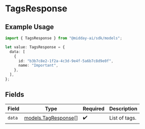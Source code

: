 # TagsResponse

## Example Usage

```typescript
import { TagsResponse } from "@midday-ai/sdk/models";

let value: TagsResponse = {
  data: [
    {
      id: "b3b7c8e2-1f2a-4c3d-9e4f-5a6b7c8d9e0f",
      name: "Important",
    },
  ],
};
```

## Fields

| Field                                            | Type                                             | Required                                         | Description                                      |
| ------------------------------------------------ | ------------------------------------------------ | ------------------------------------------------ | ------------------------------------------------ |
| `data`                                           | [models.TagResponse](../models/tagresponse.md)[] | :heavy_check_mark:                               | List of tags.                                    |